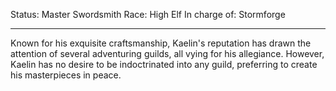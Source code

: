 Status: Master Swordsmith
Race: High Elf
In charge of: Stormforge

---

Known for his exquisite craftsmanship, Kaelin's reputation has drawn the attention of several adventuring guilds, all vying for his allegiance. However, Kaelin has no desire to be indoctrinated into any guild, preferring to create his masterpieces in peace.